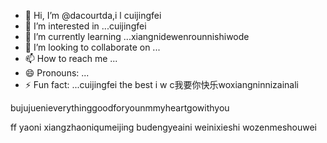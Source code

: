 - 👋 Hi, I’m @dacourtda,i l cuijingfei
- 👀 I’m interested in ...cuijingfei
- 🌱 I’m currently learning ...xiangnidewenrounnishiwode
- 💞️ I’m looking to collaborate on ...
- 📫 How to reach me ...
- 😄 Pronouns: ...
- ⚡ Fun fact: ...cuijingfei the best
i w c我要你快乐woxiangninnizainali
<!---everything smaller than youggivemeyouall
dacourtda/dacourtda is a ✨ special ✨ repository because itswewenroudeni `README.md` (this file) appears on your GitHub profile.huiyipianqianwweinizuoyiqie
You can click the Preview link to take a look at your changes.yyoushiyinianouzhoubei
--->bujujuenieverythinggoodforyounmmyheartgowithyou
ff
yaoni
xiangzhaoniqumeijing
budengyeaini
weinixieshi
wozenmeshouwei
